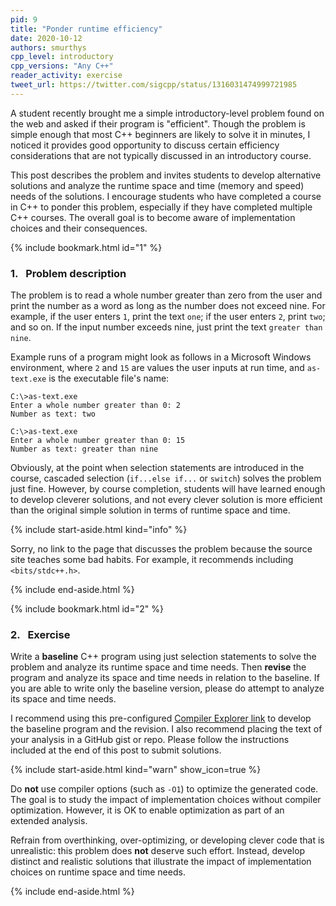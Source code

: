 ```yaml
---
pid: 9
title: "Ponder runtime efficiency"
date: 2020-10-12
authors: smurthys
cpp_level: introductory
cpp_versions: "Any C++" 
reader_activity: exercise
tweet_url: https://twitter.com/sigcpp/status/1316031474999721985
---
```


A student recently brought me a simple introductory-level problem found on the web and
asked if their program is "efficient". Though the problem is simple enough that most C++
beginners are likely to solve it in minutes, I noticed it provides good opportunity to
discuss certain efficiency considerations that are not typically discussed in an
introductory course.

This post describes the problem and invites students to develop alternative solutions and
analyze the runtime space and time (memory and speed) needs of the solutions. I encourage
students who have completed a course in C++ to ponder this problem, especially if they
have completed multiple C++ courses. The overall goal is to become aware of implementation
choices and their consequences.
<!--more-->

{% include bookmark.html id="1" %}

### 1.&nbsp;&nbsp; Problem description

The problem is to read a whole number greater than zero from the user and print the
number as a word as long as the number does not exceed nine. For example, if the user
enters `1`, print the text `one`; if the user enters `2`, print `two`; and so on. If the
input number exceeds nine, just print the text `greater than nine`.

Example runs of a program might look as follows in a Microsoft Windows environment, where
`2` and `15` are values the user inputs at run time, and `as-text.exe` is the executable
file's name:

```console
C:\>as-text.exe
Enter a whole number greater than 0: 2
Number as text: two

C:\>as-text.exe
Enter a whole number greater than 0: 15
Number as text: greater than nine
```

Obviously, at the point when selection statements are introduced in the course, cascaded
selection (`if...else if...` or `switch`) solves the problem just fine. However, by
course completion, students will have learned enough to develop cleverer solutions, and
not every clever solution is more efficient than the original simple solution in terms of
runtime space and time.

{% include start-aside.html kind="info" %}

Sorry, no link to the page that discusses the problem because the source site teaches some
bad habits. For example, it recommends including `<bits/stdc++.h>`.

{% include end-aside.html %}

{% include bookmark.html id="2" %}

### 2.&nbsp;&nbsp; Exercise

Write a **baseline** C++ program using just selection statements to solve the problem and
analyze its runtime space and time needs. Then **revise** the program and analyze its
space and time needs in relation to the baseline. If you are able to write only the
baseline version, please do attempt to analyze its space and time needs.

I recommend using this pre-configured [Compiler Explorer link](https://godbolt.org/z/da9c8c)
to develop the baseline program and the revision. I also recommend placing the text of
your analysis in a GitHub gist or repo. Please follow the instructions included at the end
of this post to submit solutions.

{% include start-aside.html kind="warn" show_icon=true %}

Do **not** use compiler options (such as `-O1`) to optimize the generated code. The goal
is to study the impact of implementation choices without compiler optimization. However,
it is OK to enable optimization as part of an extended analysis.

Refrain from overthinking, over-optimizing, or developing clever code that is unrealistic:
this problem does **not** deserve such effort. Instead, develop distinct and realistic
solutions that illustrate the impact of implementation choices on runtime space and time
needs.

{% include end-aside.html %}
